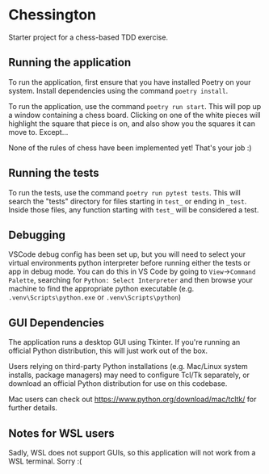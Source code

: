 # Chessington

Starter project for a chess-based TDD exercise.

## Running the application

To run the application, first ensure that you have installed Poetry on your system. Install
dependencies using the command ``poetry install``.

To run the application, use the command ``poetry run start``. This will pop up a window containing
a chess board. Clicking on one of the white pieces will highlight the square that piece is on,
and also show you the squares it can move to. Except...

None of the rules of chess have been implemented yet! That's your job :)

## Running the tests

To run the tests, use the command `poetry run pytest tests`. This will search the "tests" directory for files starting in `test_` or ending in `_test`. Inside those files, any function starting with `test_` will be considered a test.

## Debugging

VSCode debug config has been set up, but you will need to select your virtual environments python interpreter
before running either the tests or app in debug mode. You can do this in VS Code by going to `View`->`Command Palette`,
searching for `Python: Select Interpreter` and then browse your machine to find the appropriate python executable (e.g. 
`.venv\Scripts\python.exe` or `.venv\Scripts\python`)

## GUI Dependencies

The application runs a desktop GUI using Tkinter. If you're running an official Python distribution, this will just
work out of the box.

Users relying on third-party Python installations (e.g. Mac/Linux system installs, package managers) may need to configure
Tcl/Tk separately, or download an official Python distribution for use on this codebase.

Mac users can check out https://www.python.org/download/mac/tcltk/ for further details.

## Notes for WSL users

Sadly, WSL does not support GUIs, so this application will not work from a WSL terminal. Sorry :(
